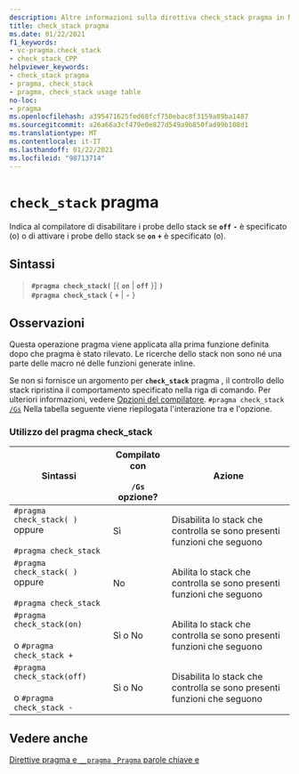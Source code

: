 ```yaml
---
description: Altre informazioni sulla direttiva check_stack pragma in Microsoft C/C++
title: check_stack pragma
ms.date: 01/22/2021
f1_keywords:
- vc-pragma.check_stack
- check_stack_CPP
helpviewer_keywords:
- check_stack pragma
- pragma, check_stack
- pragma, check_stack usage table
no-loc:
- pragma
ms.openlocfilehash: a395471625fed60fcf750ebac8f3159a89ba1487
ms.sourcegitcommit: a26a66a3cf479e0e827d549a9b850fad99b108d1
ms.translationtype: MT
ms.contentlocale: it-IT
ms.lasthandoff: 01/22/2021
ms.locfileid: "98713714"
---
```

# <a name="check_stack-no-locpragma"></a>`check_stack` pragma

Indica al compilatore di disabilitare i probe dello stack se **`off`** **`-`** è specificato (o) o di attivare i probe dello stack se **`on`** **`+`** è specificato (o).

## <a name="syntax"></a>Sintassi

> **`#pragma check_stack(`** [{ **`on`** | **`off`** }] **`)`**\
> **`#pragma check_stack`** { **`+`** | **`-`** }

## <a name="remarks"></a>Osservazioni

Questa operazione pragma viene applicata alla prima funzione definita dopo che pragma è stato rilevato. Le ricerche dello stack non sono né una parte delle macro né delle funzioni generate inline.

Se non si fornisce un argomento per **`check_stack`** pragma , il controllo dello stack ripristina il comportamento specificato nella riga di comando. Per ulteriori informazioni, vedere [Opzioni del compilatore](../build/reference/compiler-options.md). `#pragma check_stack` [`/Gs`](../build/reference/gs-control-stack-checking-calls.md) Nella tabella seguente viene riepilogata l'interazione tra e l'opzione.

### <a name="using-the-check_stack-pragma"></a>Utilizzo del pragma check_stack

| Sintassi | Compilato con<br /><br /> `/Gs` opzione? | Azione |
|--|--|--|
| `#pragma check_stack( )` oppure<br /><br /> `#pragma check_stack` | Sì | Disabilita lo stack che controlla se sono presenti funzioni che seguono |
| `#pragma check_stack( )` oppure<br /><br /> `#pragma check_stack` | No | Abilita lo stack che controlla se sono presenti funzioni che seguono |
| `#pragma check_stack(on)`<br /><br /> o `#pragma check_stack +` | Sì o No | Abilita lo stack che controlla se sono presenti funzioni che seguono |
| `#pragma check_stack(off)`<br /><br /> o `#pragma check_stack -` | Sì o No | Disabilita lo stack che controlla se sono presenti funzioni che seguono |

## <a name="see-also"></a>Vedere anche

[Direttive pragma e `__pragma` `_Pragma` parole chiave e](./pragma-directives-and-the-pragma-keyword.md)
